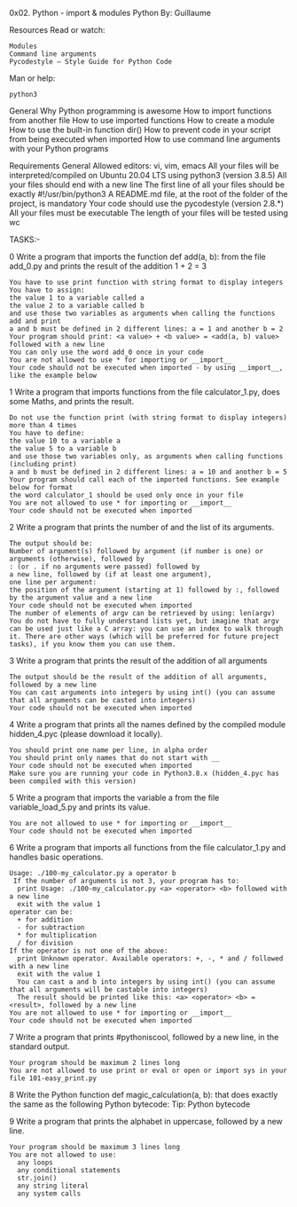 0x02. Python - import & modules
Python
 By: Guillaume

Resources
Read or watch:

	Modules
	Command line arguments
	Pycodestyle – Style Guide for Python Code

Man or help:

	python3

General
	Why Python programming is awesome
	How to import functions from another file
	How to use imported functions
	How to create a module
	How to use the built-in function dir()
	How to prevent code in your script from being executed when imported
	How to use command line arguments with your Python programs

Requirements
General
	Allowed editors: vi, vim, emacs
	All your files will be interpreted/compiled on Ubuntu 20.04 LTS using python3 (version 3.8.5)
	All your files should end with a new line
	The first line of all your files should be exactly #!/usr/bin/python3
	A README.md file, at the root of the folder of the project, is mandatory
	Your code should use the pycodestyle (version 2.8.*)
	All your files must be executable
	The length of your files will be tested using wc

TASKS:-

0 Write a program that imports the function def add(a, b): from the file add_0.py and prints the result of the addition 1 + 2 = 3

	You have to use print function with string format to display integers
	You have to assign:
	the value 1 to a variable called a
	the value 2 to a variable called b
	and use those two variables as arguments when calling the functions add and print
	a and b must be defined in 2 different lines: a = 1 and another b = 2
	Your program should print: <a value> + <b value> = <add(a, b) value> followed with a new line
	You can only use the word add_0 once in your code
	You are not allowed to use * for importing or __import__
	Your code should not be executed when imported - by using __import__, like the example below


1 Write a program that imports functions from the file calculator_1.py, does some Maths, and prints the result.

	Do not use the function print (with string format to display integers) more than 4 times
	You have to define:
	the value 10 to a variable a
	the value 5 to a variable b
	and use those two variables only, as arguments when calling functions (including print)
	a and b must be defined in 2 different lines: a = 10 and another b = 5
	Your program should call each of the imported functions. See example below for format
	the word calculator_1 should be used only once in your file
	You are not allowed to use * for importing or __import__
	Your code should not be executed when imported


2 Write a program that prints the number of and the list of its arguments.

	The output should be:
	Number of argument(s) followed by argument (if number is one) or arguments (otherwise), followed by
	: (or . if no arguments were passed) followed by
	a new line, followed by (if at least one argument),
	one line per argument:
	the position of the argument (starting at 1) followed by :, followed by the argument value and a new line
	Your code should not be executed when imported
	The number of elements of argv can be retrieved by using: len(argv)
	You do not have to fully understand lists yet, but imagine that argv can be used just like a C array: you can use an index to walk through it. There are other ways (which will be preferred for future project tasks), if you know them you can use them.


3 Write a program that prints the result of the addition of all arguments

	The output should be the result of the addition of all arguments, followed by a new line
	You can cast arguments into integers by using int() (you can assume that all arguments can be casted into integers)
	Your code should not be executed when imported

4 Write a program that prints all the names defined by the compiled module hidden_4.pyc (please download it locally).

	You should print one name per line, in alpha order
	You should print only names that do not start with __
	Your code should not be executed when imported
	Make sure you are running your code in Python3.8.x (hidden_4.pyc has been compiled with this version)

5 Write a program that imports the variable a from the file variable_load_5.py and prints its value.

	You are not allowed to use * for importing or __import__
	Your code should not be executed when imported

6 Write a program that imports all functions from the file calculator_1.py and handles basic operations.

	Usage: ./100-my_calculator.py a operator b
	 If the number of arguments is not 3, your program has to:
	  print Usage: ./100-my_calculator.py <a> <operator> <b> followed with a new line
	  exit with the value 1
	operator can be:
	  + for addition
	  - for subtraction
	  * for multiplication
	  / for division
	If the operator is not one of the above:
	  print Unknown operator. Available operators: +, -, * and / followed with a new line
	  exit with the value 1
	  You can cast a and b into integers by using int() (you can assume that all arguments will be castable into integers)
	  The result should be printed like this: <a> <operator> <b> = <result>, followed by a new line
	You are not allowed to use * for importing or __import__
	Your code should not be executed when imported

7 Write a program that prints #pythoniscool, followed by a new line, in the standard output.

	Your program should be maximum 2 lines long
	You are not allowed to use print or eval or open or import sys in your file 101-easy_print.py

8 Write the Python function def magic_calculation(a, b): that does exactly the same as the following Python bytecode:
Tip: Python bytecode

9 Write a program that prints the alphabet in uppercase, followed by a new line.

	Your program should be maximum 3 lines long
	You are not allowed to use:
	  any loops
	  any conditional statements
	  str.join()
	  any string literal
	  any system calls

